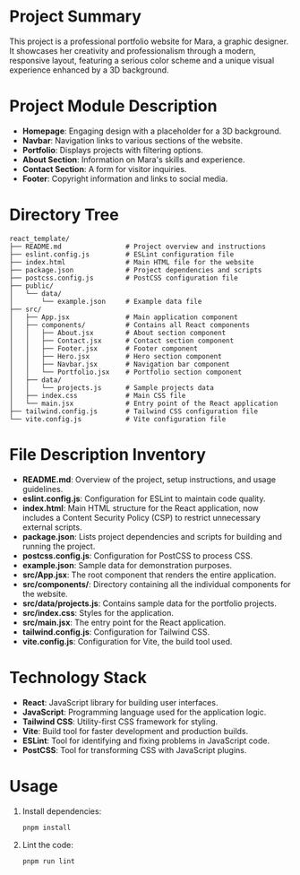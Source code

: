 # Project Summary
This project is a professional portfolio website for Mara, a graphic designer. It showcases her creativity and professionalism through a modern, responsive layout, featuring a serious color scheme and a unique visual experience enhanced by a 3D background.

# Project Module Description
- **Homepage**: Engaging design with a placeholder for a 3D background.
- **Navbar**: Navigation links to various sections of the website.
- **Portfolio**: Displays projects with filtering options.
- **About Section**: Information on Mara's skills and experience.
- **Contact Section**: A form for visitor inquiries.
- **Footer**: Copyright information and links to social media.

# Directory Tree
```
react_template/
├── README.md                # Project overview and instructions
├── eslint.config.js         # ESLint configuration file
├── index.html               # Main HTML file for the website
├── package.json             # Project dependencies and scripts
├── postcss.config.js        # PostCSS configuration file
├── public/
│   └── data/
│       └── example.json     # Example data file
├── src/
│   ├── App.jsx              # Main application component
│   ├── components/          # Contains all React components
│   │   ├── About.jsx        # About section component
│   │   ├── Contact.jsx      # Contact section component
│   │   ├── Footer.jsx       # Footer component
│   │   ├── Hero.jsx         # Hero section component
│   │   ├── Navbar.jsx       # Navigation bar component
│   │   └── Portfolio.jsx    # Portfolio section component
│   ├── data/
│   │   └── projects.js      # Sample projects data
│   ├── index.css            # Main CSS file
│   └── main.jsx             # Entry point of the React application
├── tailwind.config.js       # Tailwind CSS configuration file
└── vite.config.js           # Vite configuration file
```

# File Description Inventory
- **README.md**: Overview of the project, setup instructions, and usage guidelines.
- **eslint.config.js**: Configuration for ESLint to maintain code quality.
- **index.html**: Main HTML structure for the React application, now includes a Content Security Policy (CSP) to restrict unnecessary external scripts.
- **package.json**: Lists project dependencies and scripts for building and running the project.
- **postcss.config.js**: Configuration for PostCSS to process CSS.
- **example.json**: Sample data for demonstration purposes.
- **src/App.jsx**: The root component that renders the entire application.
- **src/components/**: Directory containing all the individual components for the website.
- **src/data/projects.js**: Contains sample data for the portfolio projects.
- **src/index.css**: Styles for the application.
- **src/main.jsx**: The entry point for the React application.
- **tailwind.config.js**: Configuration for Tailwind CSS.
- **vite.config.js**: Configuration for Vite, the build tool used.

# Technology Stack
- **React**: JavaScript library for building user interfaces.
- **JavaScript**: Programming language used for the application logic.
- **Tailwind CSS**: Utility-first CSS framework for styling.
- **Vite**: Build tool for faster development and production builds.
- **ESLint**: Tool for identifying and fixing problems in JavaScript code.
- **PostCSS**: Tool for transforming CSS with JavaScript plugins.

# Usage
1. Install dependencies:
   ```bash
   pnpm install
   ```
2. Lint the code:
   ```bash
   pnpm run lint
   ```
